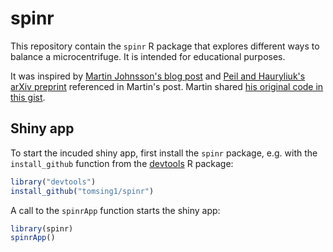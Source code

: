 # spinr

This repository contain the `spinr` R package that explores different ways
to balance a microcentrifuge. It is intended for educational purposes.

It was inspired by 
[Martin Johnsson's blog post](https://onunicornsandgenes.blog/2016/06/11/balancing-a-centrifuge/)
and 
[Peil and Hauryliuk's arXiv preprint](https://arxiv.org/ftp/arxiv/papers/1004/1004.3671.pdf)
referenced in Martin's post. Martin shared 
[his original code in this gist](https://github.com/mrtnj/rstuff/blob/master/centrifuge.R).

## Shiny app

To start the incuded shiny app, first install the `spinr` package, e.g. with
the `install_github` function from the
[devtools](https://www.rstudio.com/products/rpackages/devtools/)
R package:

```r
library("devtools")
install_github("tomsing1/spinr")
```

A call to the `spinrApp` function starts the shiny app:
```r
library(spinr)
spinrApp()
```
